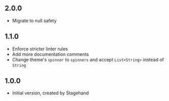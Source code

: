 ## 2.0.0

- Migrate to null safety

## 1.1.0

- Enforce stricter linter rules
- Add more documentation comments
- Change theme's `spinner` to `spinners` and accept `List<String>` instead of `String`

## 1.0.0

- Initial version, created by Stagehand

